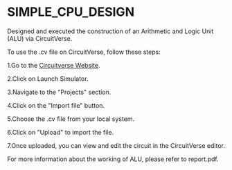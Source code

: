 # SIMPLE_CPU_DESIGN
Designed and executed the construction of an Arithmetic and Logic Unit (ALU) via CircuitVerse.

To use the .cv file on CircuitVerse, follow these steps:

1.Go to the [Circuitverse Website](https://circuitverse.org/).

2.Click on Launch Simulator.

3.Navigate to the "Projects" section.

4.Click on the "Import file" button.

5.Choose the .cv file from your local system.

6.Click on "Upload" to import the file.

7.Once uploaded, you can view and edit the circuit in the CircuitVerse editor.

For more information about the working of ALU, please refer to report.pdf.
